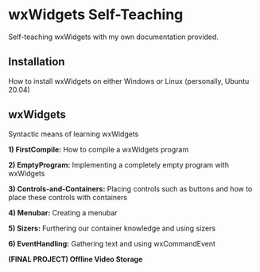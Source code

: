 # wxWidgets Self-Teaching
Self-teaching wxWidgets with my own documentation provided.



## Installation
How to install wxWidgets on either Windows or Linux (personally, Ubuntu 20.04)



## wxWidgets
Syntactic means of learning wxWidgets

**1) FirstCompile:** How to compile a wxWidgets program

**2) EmptyProgram:** Implementing a completely empty program with wxWidgets

**3) Controls-and-Containers:** Placing controls such as buttons and how to place these controls with containers


**4) Menubar:** Creating a menubar

**5) Sizers:** Furthering our container knowledge and using sizers

**6) EventHandling:** Gathering text and using wxCommandEvent

**(FINAL PROJECT) Offline Video Storage**
